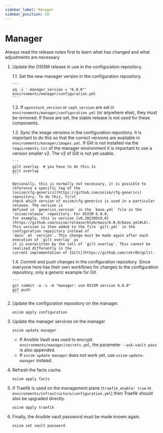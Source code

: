 ```yaml
---
sidebar_label: Manager
sidebar_position: 10
---
```


# Manager

Always read the release notes first to learn what has changed and what
adjustments are necessary

1. Update the OSISM release in use in the configuration repository.

    1.1. Set the new manager version in the configuration repository.

       ```
       yq -i '.manager_version = "6.0.0"' environments/manager/configuration.yml
       ```

    1.2. If `openstack_version` or `ceph_version` are set in `environments/manager/configuration.yml`
       (or anywhere else), they must be removed. If these are set, the stable release is not used for
       these components.


    1.3. Sync the image versions in the configuration repository. It is important to do this so
       that the correct versions are available in `environments/manager/images.yml`. If Gilt is
       not installed via the `requirements.txt` of the manager environment it is important to
       use a version smaller v2. The v2 of Gilt is not yet usable.

       ```
       gilt overlay  # you have to do this 2x
       gilt overlay
       ```

       Optionally, this is normally not necessary, it is possible to reference a specific tag of the
       [osism/cfg-generics](https://github.com/osism/cfg-generics) repository. To do this, first
       check which version of osism/cfg-generics is used in a particular release. The version is
       defined in `generics_version` in the `base.yml` file in the `osism/release` repository. For OSISM 6.0.0,
       for example, this is version [v0.20230919.0](https://github.com/osism/release/blob/main/6.0.0/base.yml#L6).
       This version is then added to the file `gilt.yml` in the configuration repository instead of
       `main` at `version`. This change must be made again after each execution of `gilt overlay` as
       it is overwritten by the call of `gilt overlay`. This cannot be realized differently in the
       current implementation of [Gilt](https://github.com/retr0h/gilt).

    1.4. Commit and push changes in the configuration repository. Since everyone here has their own
       workflows for changes to the configuration repository, only a generic example for Git.

       ```
       git commit -a -s -m "manager: use OSISM version 6.0.0"
       git push
       ```

2. Update the configuration repository on the manager.

   ```
   osism apply configuration
   ```

3. Update the manager services on the manager.

   ```
   osism update manager
   ```

   * If Ansible Vault was used to encrypt `environments/manager/secrets.yml`, the parameter
     `--ask-vault-pass` is also appended.
   * If `osism update manager` does not work yet, use `osism-update-manager` instead.


4. Refresh the facts cache.

   ```
   osism apply facts
   ```

5. If Traefik is used on the management plane (`traefik_enable: true` in `environments/infrastructure/configuration.yml`)
   then Traefik should also be upgraded directly.

   ```
   osism apply traefik
   ```

6. Finally, the Ansible vault password must be made known again.

   ```
   osism set vault password
   ```
